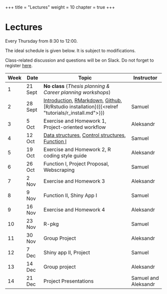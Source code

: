 +++
title = "Lectures"
weight = 10
chapter = true
+++

# Lectures

Every Thursday from 8:30 to 12:00.

The ideal schedule is given below. It is subject to modifications.

Class-related discussion and questions will be on Slack. Do not forget to register [here](https://forms.gle/9EzB7J5mzNkYgCtv7).

| Week | Date | Topic | Instructor |   
|---|---|---|---|   
| 1 | 21 Sept | **No class** (_Thesis planning \& Career planning workshops_) |  |   
| 2 | 28 Sept | [Introduction](https://ptds2023.github.io/class/lecture01), [RMarkdown](https://ptds2023.github.io/class/lecture02_markdown), [Github](https://ptds2023.github.io/class/lecture03_github), [R/Rstudio installation]({{<relref "tutorials/r_install.md">}}) | Samuel |
| 3 | 5 Oct | Exercise and Homework 1, Project-oriented workflow | Aleksandr |
| 4 | 12 Oct | [Data structures](https://ptds2023.github.io/class/lecture04_datastructure), [Control structures](https://ptds2023.github.io/class/lecture05_controlstructure), [Function I](https://ptds2023.github.io/class/lecture06_function) | Samuel |
| 5 | 19 Oct | Exercise and Homework 2, R coding style guide | Aleksandr |
| 6 | 26 Oct | Function I, Project Proposal, Webscraping | Samuel | 
| 7 | 2 Nov | Exercise and Homework 3 | Aleksandr |
| 8 | 9 Nov| Function II, Shiny App I | Samuel |
| 9 | 16 Nov | Exercise and Homework 4 | Aleksandr |
| 10 | 23 Nov | R-pkg | Samuel |
| 11 | 30 Nov | Group Project | Aleksandr | 
| 12 | 7 Dec |  Shiny app II, Project | Samuel |
| 13 | 14 Dec | Group project | Aleksandr | 
| 14 | 21 Dec | Project Presentations | Samuel and Aleksandr| 

